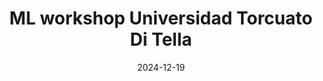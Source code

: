 ---
title: ML workshop Universidad Torcuato Di Tella

event: III Workshop in Machine Learning & Data Science
event_url: https://www.utdt.edu/ver_evento_agenda.php?id_evento_agenda=12039&id_item_menu=38062

location: "Buenos Aires, Argentina"
    

summary: I presented my work on vascular modeling and generative models, focusing on applications of AI in computational medicine.

# Talk start and end times.
#   End time can optionally be hidden by prefixing the line with `#`.
date: "2024-12-19"
all_day: false

# Schedule page publish date (NOT talk date).
#publishDate: '2017-01-01T00:00:00Z'

#authors:
#  - admin

tags: []

# Is this a featured talk? (true/false)
featured: true


---